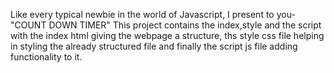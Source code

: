 Like every typical newbie in the world of Javascript, I present to you-
"COUNT DOWN TIMER"
This project contains the index,style and the script with the index html giving the webpage a structure, ths style css file helping in styling the already structured file and finally the script js file adding functionality to it.
